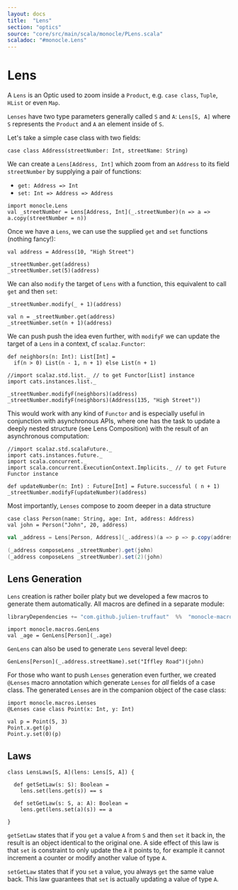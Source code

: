 ```yaml
---
layout: docs
title:  "Lens"
section: "optics"
source: "core/src/main/scala/monocle/PLens.scala"
scaladoc: "#monocle.Lens"
---
```

# Lens

A `Lens` is an Optic used to zoom inside a `Product`, e.g. `case class`, `Tuple`, `HList` or even `Map`.

`Lenses` have two type parameters generally called `S` and `A`: `Lens[S, A]` where `S` represents the `Product` and `A` an element inside of `S`.

Let's take a simple case class with two fields:

```tut:silent
case class Address(streetNumber: Int, streetName: String)
```

We can create a `Lens[Address, Int]` which zoom from an `Address` to its field `streetNumber` by supplying a pair of functions:

*   `get: Address => Int`
*   `set: Int => Address => Address`

```tut:silent
import monocle.Lens
val _streetNumber = Lens[Address, Int](_.streetNumber)(n => a => a.copy(streetNumber = n))
```

Once we have a `Lens`, we can use the supplied `get` and `set` functions (nothing fancy!):

```tut
val address = Address(10, "High Street")

_streetNumber.get(address)
_streetNumber.set(5)(address)
```

We can also `modify` the target of `Lens` with a function, this equivalent to call `get` and then `set`:

```tut
_streetNumber.modify(_ + 1)(address)

val n = _streetNumber.get(address)
_streetNumber.set(n + 1)(address)
```

We can push push the idea even further, with `modifyF` we can update the target of a `Lens` in a context, cf `scalaz.Functor`:

```tut:silent
def neighbors(n: Int): List[Int] =
  if(n > 0) List(n - 1, n + 1) else List(n + 1)

//import scalaz.std.list._ // to get Functor[List] instance
import cats.instances.list._
```

```tut
_streetNumber.modifyF(neighbors)(address)
_streetNumber.modifyF(neighbors)(Address(135, "High Street"))
```

This would work with any kind of `Functor` and is especially useful in conjunction with asynchronous APIs, where one has the task to update a deeply nested structure (see Lens Composition) with the result of an asynchronous computation:

```tut:silent
//import scalaz.std.scalaFuture._
import cats.instances.future._
import scala.concurrent._
import scala.concurrent.ExecutionContext.Implicits._ // to get Future Functor instance
```

```tut
def updateNumber(n: Int) : Future[Int] = Future.successful ( n + 1)
_streetNumber.modifyF(updateNumber)(address)
```

Most importantly, `Lenses` compose to zoom deeper in a data structure

```tut:silent
case class Person(name: String, age: Int, address: Address)
val john = Person("John", 20, address)
```

```scala
val _address = Lens[Person, Address](_.address)(a => p => p.copy(address = a)) 

(_address composeLens _streetNumber).get(john)
(_address composeLens _streetNumber).set(2)(john)
```


## Lens Generation

`Lens` creation is rather boiler platy but we developed a few macros to generate them automatically. All macros
are defined in a separate module:

```scala
libraryDependencies += "com.github.julien-truffaut"  %%  "monocle-macro"  % ${version}
```

```tut:silent
import monocle.macros.GenLens
val _age = GenLens[Person](_.age)
```

`GenLens` can also be used to generate `Lens` several level deep:

```tut
GenLens[Person](_.address.streetName).set("Iffley Road")(john)
```

For those who want to push `Lenses` generation even further, we created `@Lenses` macro annotation which generate
`Lenses` for *all* fields of a case class. The generated `Lenses` are in the companion object of the case class:

```tut:silent
import monocle.macros.Lenses
@Lenses case class Point(x: Int, y: Int)
```

```tut
val p = Point(5, 3)
Point.x.get(p)
Point.y.set(0)(p)
```

## Laws

```tut:silent
class LensLaws[S, A](lens: Lens[S, A]) {

  def getSetLaw(s: S): Boolean =
    lens.set(lens.get(s)) == s

  def setGetLaw(s: S, a: A): Boolean =
    lens.get(lens.set(a)(s)) == a

}
```

`getSetLaw` states that if you `get` a value `A` from `S` and then `set` it back in, the result is an object identical to the original one.
A side effect of this law is that `set` is constraint to only update the `A` it points to, for example it cannot
increment a counter or modify another value of type `A`.

`setGetLaw` states that if you `set` a value, you always `get` the same value back. This law guarantees that `set` is
 actually updating a value of type `A`.
